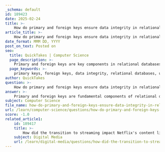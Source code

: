 ```yaml
---
_schema: default
id: 189423
date: 2025-02-24
title: >-
    How do primary and foreign keys ensure data integrity in relational databases?
article_title: >-
    How do primary and foreign keys ensure data integrity in relational databases?
date_format: MMM DD, YYYY
post_on_text: Posted on
seo:
  title: QuickTakes | Computer Science
  page_description: >-
    Primary and foreign keys are key components in relational databases, ensuring data integrity by enforcing uniqueness, referential integrity, and facilitating relationships between tables.
  page_keywords: >-
    primary keys, foreign keys, data integrity, relational databases, uniqueness, referential integrity, normalization, relationships, complex queries, SQL JOIN, prevent duplicates, consistency, data structure
author: QuickTakes
question: >-
    How do primary and foreign keys ensure data integrity in relational databases?
answer: >-
    Primary and foreign keys are fundamental components of relational databases that play a crucial role in ensuring data integrity. Here’s how they contribute to maintaining data integrity:\n\n### Primary Keys\n\n1. **Uniqueness**: A primary key uniquely identifies each record in a table. This means that no two rows can have the same primary key value, which prevents duplicate records. For example, in a table of students, the student ID can serve as a primary key, ensuring that each student is represented only once.\n\n2. **Non-nullability**: Primary keys cannot contain NULL values. This requirement ensures that every record has a valid identifier, which is essential for maintaining the integrity of the data. If a record lacks a primary key value, it cannot be uniquely identified, leading to potential data inconsistencies.\n\n3. **Referential Integrity**: Primary keys enforce referential integrity by ensuring that relationships between tables are valid. When a primary key is referenced by a foreign key in another table, it guarantees that the foreign key value must match an existing primary key value, thus maintaining the integrity of the relationships.\n\n4. **Facilitating Relationships**: Primary keys enable the establishment of relationships between different tables in a relational database. By linking tables through primary and foreign keys, databases can represent complex relationships and ensure that data remains interconnected and coherent.\n\n5. **Normalization**: The use of primary keys is a fundamental aspect of database normalization, which aims to reduce data redundancy and improve data integrity. By organizing data into related tables and defining primary keys, databases can minimize duplication and ensure that data is stored efficiently.\n\n### Foreign Keys\n\n1. **Establishing Relationships**: Foreign keys create a link between two tables by referencing the primary key of another table. This relationship allows for the representation of complex data structures and ensures that data across tables remains consistent.\n\n2. **Enforcing Referential Integrity**: Foreign keys enforce referential integrity by ensuring that a foreign key value in one table must correspond to an existing primary key value in another table. This prevents orphaned records and maintains the logical consistency of the database.\n\n3. **Facilitating Complex Queries**: Foreign keys enable complex queries that involve multiple tables. By using SQL JOIN operations, users can retrieve related data from different tables efficiently. For example, a query can join the `Students` table with the `Enrollments` table to find out which courses each student is enrolled in.\n\n4. **Normalization**: Foreign keys are essential in the normalization process, which aims to reduce data redundancy and improve data consistency. By separating data into different tables and linking them through foreign keys, databases can minimize duplication and ensure that updates are made in a single location.\n\n### Summary\n\nIn summary, primary keys are essential for maintaining data integrity in relational databases by ensuring uniqueness, preventing NULL values, enforcing referential integrity, promoting data consistency, facilitating relationships, and supporting normalization practices. Foreign keys complement this by establishing and enforcing relationships between tables, maintaining data integrity, and facilitating complex data retrieval through SQL. Together, these features contribute to a reliable and efficient database design.
subject: Computer Science
file_name: how-do-primary-and-foreign-keys-ensure-data-integrity-in-relational-databases.md
url: /learn/computer-science/questions/how-do-primary-and-foreign-keys-ensure-data-integrity-in-relational-databases
score: -1.0
related_article1:
    id: 189417
    title: >-
        How did the transition to streaming impact Netflix's content library?
    subject: Digital Media
    url: /learn/digital-media/questions/how-did-the-transition-to-streaming-impact-netflixs-content-library
---
```


&nbsp;